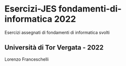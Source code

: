 # Esercizi-JES fondamenti-di-informatica 2022

Esercizi assegnati di fondamenti di informatica svolti

## Università di Tor Vergata - 2022

Lorenzo Franceschelli
